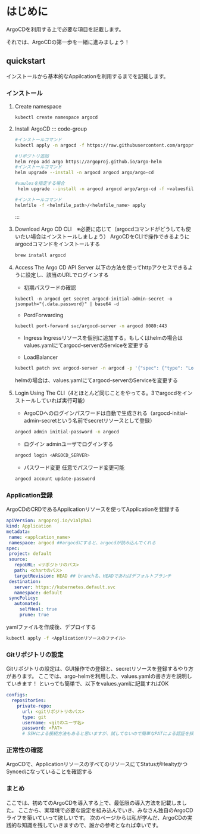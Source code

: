 # はじめに
ArgoCDを利用する上で必要な項目を記載します。

それでは、ArgoCDの第一歩を一緒に進みましょう！

## quickstart
インストールから基本的なAppilcationを利用するまでを記載します。

### インストール
1. Create namespace
   ```bash
   kubectl create namespace argocd
   ```

2. Install ArgoCD
   ::: code-group
   ```bash [kubectl]
   #インストールコマンド
   kubectl apply -n argocd -f https://raw.githubusercontent.com/argoproj/argo-cd/stable/manifests/install.yaml
   ```
   ```bash [helm]
   #リポジトリ追加
   helm repo add argo https://argoproj.github.io/argo-helm
   #インストールコマンド
   helm upgrade --install -n argocd argocd argo/argo-cd

   #vaulesを指定する場合
    helm upgrade --install -n argocd argocd argo/argo-cd -f <valuesfile_path>/vaules.yaml
   ```
   ```bash [helmfile]
   #インストールコマンド
   helmfile -f <helmfile_path>/<helmfile_name> apply
   ```
   :::
   
3. Download Argo CD CLI　※必要に応じて（argocdコマンドがどうしても使いたい場合はインストールしましょう）
   ArgoCDをCLIで操作できるようにargocdコマンドをインストールする
   ```bash
   brew install argocd
   ```
   
4. Access The Argo CD API Server
   以下の方法を使ってhttpアクセスできるように設定し、該当のURLでログインする
   + 初期パスワードの確認
   ```
   kubectl -n argocd get secret argocd-initial-admin-secret -o jsonpath="{.data.password}" | base64 -d
   ```

   + PordForwarding
   ```bash
   kubectl port-forward svc/argocd-server -n argocd 8080:443
   ```
   + Ingress
    Ingressリソースを個別に追加する。もしくはhelmの場合はvalues.yamlにてargocd-serverのServiceを変更する
   
   + LoadBalancer
   ```bash
   kubectl patch svc argocd-server -n argocd -p '{"spec": {"type": "LoadBalancer"}}'
   ```
   helmの場合は、values.yamlにてargocd-serverのServiceを変更する
   
5. Login Using The CLI（4とほとんど同じことをやってる。3でargocdをインストールしていれば実行可能）
    + ArgoCDへのログインパスワードは自動で生成される（argocd-initial-admin-secretという名前でsecretリソースとして登録）
    ```bash
    argocd admin initial-password -n argocd
    ```

    + ログイン
    adminユーザでログインする
    ```bash
    argocd login <ARGOCD_SERVER>
    ```
    
    + パスワード変更
    任意でパスワード変更可能
    ```bash
    argocd account update-password
    ```

### Application登録
 ArgoCDのCRDであるAppilcationリソースを使ってApplicationを登録する
 ```yaml
apiVersion: argoproj.io/v1alpha1
kind: Application
metadata:
  name: <applcation_name>
  namespace: argocd ##argocdにすると、argocdが読み込んでくれる
spec:
  project: default
  source:
    repoURL: <リポジトリのパス>
    path: <chartのパス>
    targetRevision: HEAD ## branch名、HEADであればデフォルトブランチ
  destination:
    server: https://kubernetes.default.svc
    namespace: default
  syncPolicy:
    automated:
      selfHeal: true
      prune: true
 ```
 
 yamlファイルを作成後、デプロイする
 ```bash
 kubectl apply -f <Applicationリソースのファイル>
 ```
 
 ### Gitリポジトリの設定
 Gitリポジトリの設定は、GUI操作での登録と、secretリソースを登録するやり方があります。
 ここでは、argo-helmを利用した、values.yamlの書き方を説明していきます！
 といっても簡単で、以下をvalues.yamlに記載すればOK

 ```yaml
 configs:
   repositories:
     private-repo:
       url: <gitリポジトリのパス>
       type: git
       username: <gitのユーザ名>
       password: <PAT>
       # SSHによる接続方法もあると思いますが、試してないので簡単なPATによる認証を採用しました
 ```

### 正常性の確認
ArgoCDで、ApplicationリソースのすべてのリソースにてStatusがHealtyかつSyncedになっていることを確認する


### まとめ
ここでは、初めてのArgoCDを導入する上で、最低限の導入方法を記載しました。
ここから、実環境で必要な設定を組み込んでいき、みなさん独自のArgoCDライフを築いていって欲しいです。
次のページからは私が学んだ、ArgoCDの実践的な知識を残していきますので、誰かの参考となれば幸いです。

